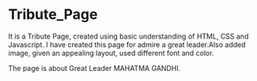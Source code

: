 # Tribute_Page
It is a Tribute Page, created using basic understanding of HTML, CSS and Javascript.
I have created this page for admire a great leader.Also added image, given an appealing layout, used different font and color. 

The page is about Great Leader MAHATMA GANDHI.
